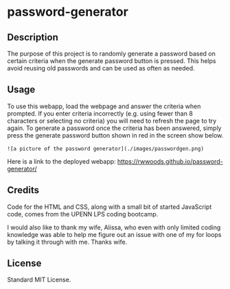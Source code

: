 # password-generator

## Description

The purpose of this project is to randomly generate a password based on certain criteria when the generate password button is pressed. This helps avoid reusing old passwords and can be used as often as needed.

## Usage

To use this webapp, load the webpage and answer the criteria when prompted. If you enter criteria incorrectly (e.g. using fewer than 8 characters or selecting no criteria) you will need to refresh the page to try again. To generate a password once the criteria has been answered, simply press the generate password button shown in red in the screen show below.


    ![a picture of the password generator](./images/passwordgen.png)
  
Here is a link to the deployed webapp: https://rwwoods.github.io/password-generator/
## Credits

Code for the HTML and CSS, along with a small bit of started JavaScript code, comes from the UPENN LPS coding bootcamp. 

I would also like to thank my wife, Alissa, who even with only limited coding knowledge was able to help me figure out an issue with one of my for loops by talking it through with me. Thanks wife.

## License

Standard MIT License.
